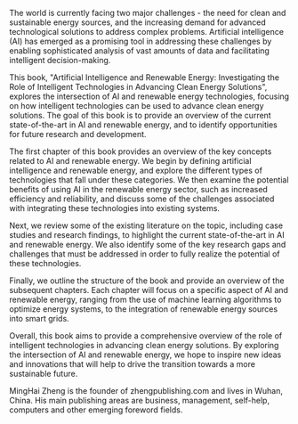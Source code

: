 
The world is currently facing two major challenges - the need for clean and sustainable energy sources, and the increasing demand for advanced technological solutions to address complex problems. Artificial intelligence (AI) has emerged as a promising tool in addressing these challenges by enabling sophisticated analysis of vast amounts of data and facilitating intelligent decision-making.

This book, "Artificial Intelligence and Renewable Energy: Investigating the Role of Intelligent Technologies in Advancing Clean Energy Solutions", explores the intersection of AI and renewable energy technologies, focusing on how intelligent technologies can be used to advance clean energy solutions. The goal of this book is to provide an overview of the current state-of-the-art in AI and renewable energy, and to identify opportunities for future research and development.

The first chapter of this book provides an overview of the key concepts related to AI and renewable energy. We begin by defining artificial intelligence and renewable energy, and explore the different types of technologies that fall under these categories. We then examine the potential benefits of using AI in the renewable energy sector, such as increased efficiency and reliability, and discuss some of the challenges associated with integrating these technologies into existing systems.

Next, we review some of the existing literature on the topic, including case studies and research findings, to highlight the current state-of-the-art in AI and renewable energy. We also identify some of the key research gaps and challenges that must be addressed in order to fully realize the potential of these technologies.

Finally, we outline the structure of the book and provide an overview of the subsequent chapters. Each chapter will focus on a specific aspect of AI and renewable energy, ranging from the use of machine learning algorithms to optimize energy systems, to the integration of renewable energy sources into smart grids.

Overall, this book aims to provide a comprehensive overview of the role of intelligent technologies in advancing clean energy solutions. By exploring the intersection of AI and renewable energy, we hope to inspire new ideas and innovations that will help to drive the transition towards a more sustainable future.

MingHai Zheng is the founder of zhengpublishing.com and lives in Wuhan, China. His main publishing areas are business, management, self-help, computers and other emerging foreword fields.
